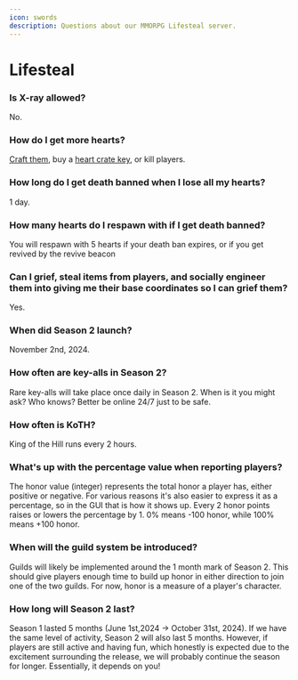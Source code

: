 ```yaml
---
icon: swords
description: Questions about our MMORPG Lifesteal server.
---
```


# Lifesteal

### **Is X-ray allowed?**

No.

### How do I get more hearts?

[Craft them](../lifesteal/introduction.md), buy a [heart crate key](https://torrent.tebex.io/package/6290037), or kill players.

### How long do I get death banned when I lose all my hearts?

1 day.

### How many hearts do I respawn with if I get death banned?

You will respawn with 5 hearts if your death ban expires, or if you get revived by the revive beacon

### **Can I grief, steal items from players, and socially engineer them into giving me their base coordinates so I can grief them?**

Yes.

### When did Season 2 launch?

November 2nd, 2024.

### How often are key-alls in Season 2?

Rare key-alls will take place once daily in Season 2. When is it you might ask? Who knows? Better be online 24/7 just to be safe.

### How often is KoTH?

King of the Hill runs every 2 hours.

### What's up with the percentage value when reporting players?

The honor value (integer) represents the total honor a player has, either positive or negative. For various reasons it's also easier to express it as a percentage, so in the GUI that is how it shows up. Every 2 honor points raises or lowers the percentage by 1. 0% means -100 honor, while 100% means +100 honor.

### When will the guild system be introduced?

Guilds will likely be implemented around the 1 month mark of Season 2. This should give players enough time to build up honor in either direction to join one of the two guilds. For now, honor is a measure of a player's character.

### How long will Season 2 last?

Season 1 lasted 5 months (June 1st,2024 -> October 31st, 2024). If we have the same level of activity, Season 2 will also last 5 months. However, if players are still active and having fun, which honestly is expected due to the excitement surrounding the release, we will probably continue the season for longer. Essentially, it depends on you!
